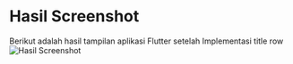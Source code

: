# Hasil Screenshot

Berikut adalah hasil tampilan aplikasi Flutter setelah Implementasi title row
![Hasil Screenshot](images/01.png)

